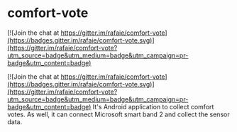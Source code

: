 # comfort-vote

[![Join the chat at https://gitter.im/rafaie/comfort-vote](https://badges.gitter.im/rafaie/comfort-vote.svg)](https://gitter.im/rafaie/comfort-vote?utm_source=badge&utm_medium=badge&utm_campaign=pr-badge&utm_content=badge)

[![Join the chat at https://gitter.im/rafaie/comfort-vote](https://badges.gitter.im/rafaie/comfort-vote.svg)](https://gitter.im/rafaie/comfort-vote?utm_source=badge&utm_medium=badge&utm_campaign=pr-badge&utm_content=badge)
It's Android application to collect comfort votes. As well, it can connect Microsoft smart band 2 and collect the sensor data.
